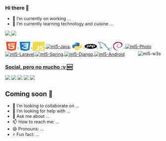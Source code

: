 ### Hi there 👋

- 🔭 I’m currently on working ...
- 🌱 I’m currently learning technology and cuisine ...
<div>
  <a href="https://beacons.page/ml5w3s">
  <img height="180em" src="https://github-readme-stats.vercel.app/api?username=ml5w3s&show_icons=true&theme=gruvbox&include_all_commits=true&count_private=true"/>
  <img height="180em" src="https://github-readme-stats.vercel.app/api/top-langs/?username=ml5w3s&layout=compact&langs_count=7&theme=gruvbox"/>
</div>
<div style="display: inline_block"><br>  
  <img align="center" alt="ml5-HTML" height="30" width="40" src="https://raw.githubusercontent.com/devicons/devicon/master/icons/html5/html5-original.svg">
  <img align="center" alt="ml5-CSS" height="30" width="40" src="https://raw.githubusercontent.com/devicons/devicon/master/icons/css3/css3-original.svg">
  <img align="center" alt="ml5-Js" height="30" width="40" src="https://raw.githubusercontent.com/devicons/devicon/master/icons/javascript/javascript-plain.svg">
  <img align="center" alt="ml5-Java" height="30" width="40" src="https://cdn.jsdelivr.net/gh/devicons/devicon/icons/java/java-original-wordmark.svg">
  <img align="center" alt="ml5-Python" height="30" width="40" src="https://raw.githubusercontent.com/devicons/devicon/master/icons/python/python-original.svg">
  <img align="center" alt="ml5-php" height="30" width="40" src="https://raw.githubusercontent.com/devicons/devicon/master/icons/php/php-plain.svg">
  <img align="center" alt="ml5-MySQL" height="30" width="40" src="https://raw.githubusercontent.com/devicons/devicon/master/icons/mysql/mysql-plain.svg">
  <img align="center" alt="ml5-Debian" height="30" width="40" src="https://raw.githubusercontent.com/devicons/devicon/master/icons/debian/debian-plain.svg">
  <img align="center" alt="ml5-Photo" height="30" width="40" src="https://cdn.jsdelivr.net/gh/devicons/devicon/icons/photoshop/photoshop-plain.svg" />
  <img align="center" alt="ml5-Laravel" height="30" width="40" src="https://cdn.jsdelivr.net/gh/devicons/devicon/icons/laravel/laravel-plain-wordmark.svg" />
  <img align="center" alt="ml5-Spring" height="30" width="40" src="https://cdn.jsdelivr.net/gh/devicons/devicon/icons/spring/spring-original-wordmark.svg" />
  <img align="center" alt="ml5-Django" height="30" width="40" src="https://cdn.jsdelivr.net/gh/devicons/devicon/icons/django/django-plain.svg" />
  <img align="center" alt="ml5-Android" height="30" width="40" src="https://cdn.jsdelivr.net/gh/devicons/devicon/icons/androidstudio/androidstudio-original-wordmark.svg" />
  <img align="right" alt="ml5-w3s" height="120" src="https://i.pinimg.com/originals/2a/53/65/2a53651a35816f499270d8275fd5318f.gif">
</div>
  
### Social, pero no mucho :v 🆕

<div>
  <a href="https://www.linkedin.com/in/marcelo-lauriano-da-silva-530b8127/" target="_blank"><img src="https://img.shields.io/badge/-LinkedIn-%230077B5?style=for-the-badge&logo=linkedin&logoColor=white" target="_blank"></a> 
  <a href="https://www.youtube.com/channel/UCJKovGWQRlmEJfnk0auu2XQ" target="_blank"><img src="https://img.shields.io/badge/YouTube-FF0000?style=for-the-badge&logo=youtube&logoColor=white" target="_blank"></a>
  <a href="https://www.instagram.com/marcelolauriano/" target="_blank"><img src="https://img.shields.io/badge/-Instagram-%23E4405F?style=for-the-badge&logo=instagram&logoColor=white" target="_blank"></a>
  <a href = "mailto:marcelo.lauriano@gmail.com"><img src="https://img.shields.io/badge/-Gmail-%23333?style=for-the-badge&logo=gmail&logoColor=white" target="_blank"></a>
 <a href="https://www.facebook.com/ML5w3s/" target="_blank"><img src="https://img.shields.io/badge/Facebook-1877F2?style=for-the-badge&logo=facebook&logoColor=white" target="_blank"></a> 
 </div> 
  
## Coming soon 📅
- 👯 I’m looking to collaborate on ...
- 🤔 I’m looking for help with ...
- 💬 Ask me about ...
- 📫 How to reach me: ...
- 😄 Pronouns: ...
- ⚡ Fun fact: ...

